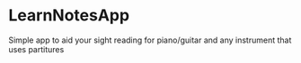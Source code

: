 # LearnNotesApp
Simple app to aid your sight reading for piano/guitar and any instrument that uses partitures
